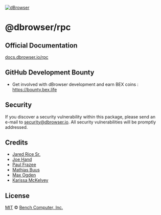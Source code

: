 [![dBrowser](https://raw.githubusercontent.com/DistributedWeb/dweb-design/master/repo-headers/dbrowser-repo-header.png)](https://dbrowser.io)<br>

# @dbrowser/rpc

## Official Documentation
[docs.dbrowser.io/rpc](http://docs.dbrowser.io/rpc)

## GitHub Development Bounty

- Get involved with dBrowser development and earn BEX coins : https://bounty.bex.life

## Security

If you discover a security vulnerability within this package, please send an e-mail to security@dbrowser.io. All security vulnerabilities will be promptly addressed.

## Credits

- [Jared Rice Sr.](https://github.com/jaredricesr)
- [Joe Hand](https://github.com/joehand)
- [Paul Frazee](https://github.com/pfrazee)
- [Mathias Buus](https://github.com/mafintosh)
- [Max Ogden](https://github.com/maxogden)
- [Karissa McKelvey](https://github.com/karissa)

## License

[MIT](LICENSE.md) © [Bench Computer, Inc.](https://benchx.io)
